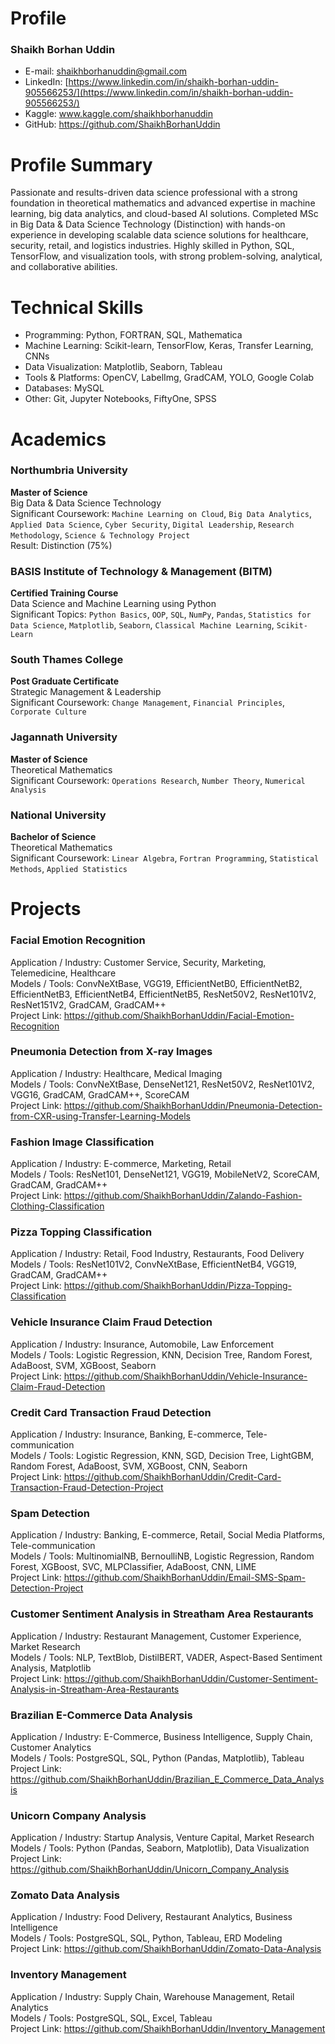 # Profile

### Shaikh Borhan Uddin
- E-mail: shaikhborhanuddin@gmail.com
- LinkedIn: [https://www.linkedin.com/in/shaikh-borhan-uddin-905566253/](https://www.linkedin.com/in/shaikh-borhan-uddin-905566253/)
- Kaggle: www.kaggle.com/shaikhborhanuddin
- GitHub: https://github.com/ShaikhBorhanUddin

# Profile Summary

Passionate and results-driven data science professional with a strong foundation in theoretical mathematics and advanced expertise in machine learning, big data analytics, and cloud-based AI solutions. Completed MSc in Big Data & Data Science Technology (Distinction) with hands-on experience in developing scalable data science solutions for healthcare, security, retail, and logistics industries. Highly skilled in Python, SQL, TensorFlow, and visualization tools, with strong problem-solving, analytical, and collaborative abilities.

# Technical Skills

- Programming: Python, FORTRAN, SQL, Mathematica
- Machine Learning: Scikit-learn, TensorFlow, Keras, Transfer Learning, CNNs
- Data Visualization: Matplotlib, Seaborn, Tableau
- Tools & Platforms: OpenCV, LabelImg, GradCAM, YOLO, Google Colab
- Databases: MySQL
- Other: Git, Jupyter Notebooks, FiftyOne, SPSS

# Academics

### Northumbria University  
**Master of Science**                                                                                         
Big Data & Data Science Technology  
Significant Coursework: `Machine Learning on Cloud`, `Big Data Analytics`, `Applied Data Science`, `Cyber Security`, `Digital Leadership`, `Research Methodology`, `Science & Technology Project`  
Result: Distinction (75%)

### BASIS Institute of Technology & Management (BITM)  
**Certified Training Course**  
Data Science and Machine Learning using Python  
Significant Topics: `Python Basics`, `OOP`, `SQL`, `NumPy`, `Pandas`, `Statistics for Data Science`, `Matplotlib`, `Seaborn`, `Classical Machine Learning`, `Scikit-Learn`

### South Thames College  
**Post Graduate Certificate**  
Strategic Management & Leadership  
Significant Coursework: `Change Management`, `Financial Principles`, `Corporate Culture`  

### Jagannath University  
**Master of Science**  
Theoretical Mathematics  
Significant Coursework: `Operations Research`, `Number Theory`, `Numerical Analysis`  

### National University  
**Bachelor of Science**  
Theoretical Mathematics  
Significant Coursework: `Linear Algebra`, `Fortran Programming`, `Statistical Methods`, `Applied Statistics`

# Projects
### Facial Emotion Recognition  
Application / Industry: Customer Service, Security, Marketing, Telemedicine, Healthcare  
Models / Tools: ConvNeXtBase, VGG19, EfficientNetB0, EfficientNetB2, EfficientNetB3, EfficientNetB4, EfficientNetB5, ResNet50V2, ResNet101V2, ResNet151V2, GradCAM, GradCAM++  
Project Link: https://github.com/ShaikhBorhanUddin/Facial-Emotion-Recognition  

### Pneumonia Detection from X-ray Images  
Application / Industry: Healthcare, Medical Imaging  
Models / Tools: ConvNeXtBase, DenseNet121, ResNet50V2, ResNet101V2, VGG16, GradCAM, GradCAM++, ScoreCAM  
Project Link: https://github.com/ShaikhBorhanUddin/Pneumonia-Detection-from-CXR-using-Transfer-Learning-Models  

### Fashion Image Classification  
Application / Industry: E-commerce, Marketing, Retail  
Models / Tools: ResNet101, DenseNet121, VGG19, MobileNetV2, ScoreCAM, GradCAM, GradCAM++  
Project Link: https://github.com/ShaikhBorhanUddin/Zalando-Fashion-Clothing-Classification  

### Pizza Topping Classification  
Application / Industry: Retail, Food Industry, Restaurants, Food Delivery  
Models / Tools: ResNet101V2, ConvNeXtBase, EfficientNetB4, VGG19, GradCAM, GradCAM++  
Project Link: https://github.com/ShaikhBorhanUddin/Pizza-Topping-Classification  

### Vehicle Insurance Claim Fraud Detection  
Application / Industry: Insurance, Automobile, Law Enforcement  
Models / Tools: Logistic Regression, KNN, Decision Tree, Random Forest, AdaBoost, SVM, XGBoost, Seaborn  
Project Link: https://github.com/ShaikhBorhanUddin/Vehicle-Insurance-Claim-Fraud-Detection  

### Credit Card Transaction Fraud Detection  
Application / Industry: Insurance, Banking, E-commerce, Tele-communication  
Models / Tools: Logistic Regression, KNN, SGD, Decision Tree, LightGBM, Random Forest, AdaBoost, SVM, XGBoost, CNN, Seaborn  
Project Link: https://github.com/ShaikhBorhanUddin/Credit-Card-Transaction-Fraud-Detection-Project  

### Spam Detection  
Application / Industry: Banking, E-commerce, Retail, Social Media Platforms, Tele-communication  
Models / Tools: MultinomialNB, BernoulliNB, Logistic Regression, Random Forest, XGBoost, SVC, MLPClassifier, AdaBoost, CNN, LIME  
Project Link: https://github.com/ShaikhBorhanUddin/Email-SMS-Spam-Detection-Project  

### Customer Sentiment Analysis in Streatham Area Restaurants
Application / Industry: Restaurant Management, Customer Experience, Market Research  
Models / Tools: NLP, TextBlob, DistilBERT, VADER, Aspect-Based Sentiment Analysis, Matplotlib  
Project Link: https://github.com/ShaikhBorhanUddin/Customer-Sentiment-Analysis-in-Streatham-Area-Restaurants

### Brazilian E-Commerce Data Analysis
Application / Industry: E-Commerce, Business Intelligence, Supply Chain, Customer Analytics  
Models / Tools: PostgreSQL, SQL, Python (Pandas, Matplotlib), Tableau  
Project Link: https://github.com/ShaikhBorhanUddin/Brazilian_E_Commerce_Data_Analysis

### Unicorn Company Analysis
Application / Industry: Startup Analysis, Venture Capital, Market Research  
Models / Tools: Python (Pandas, Seaborn, Matplotlib), Data Visualization  
Project Link: https://github.com/ShaikhBorhanUddin/Unicorn_Company_Analysis

### Zomato Data Analysis
Application / Industry: Food Delivery, Restaurant Analytics, Business Intelligence  
Models / Tools: PostgreSQL, SQL, Python, Tableau, ERD Modeling  
Project Link: https://github.com/ShaikhBorhanUddin/Zomato-Data-Analysis

### Inventory Management
Application / Industry: Supply Chain, Warehouse Management, Retail Analytics  
Models / Tools: PostgreSQL, SQL, Excel, Tableau  
Project Link: https://github.com/ShaikhBorhanUddin/Inventory_Management




